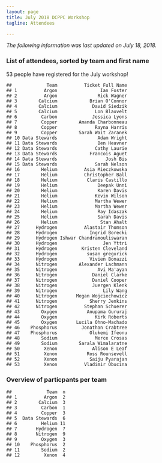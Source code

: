 ```yaml
---
layout: page
title: July 2018 DCPPC Workshop 
tagline: Attendees

---
```


*The following information was last updated on July 18, 2018.*

### List of attendees, sorted by team and first name

53 people have registered for the July workshop!

    ##             Team          Ticket Full Name
    ## 1          Argon                Ian Foster
    ## 2          Argon               Rick Wagner
    ## 3        Calcium            Brian O'Connor
    ## 4        Calcium             David Siedzik
    ## 5        Calcium              Lon Blauvelt
    ## 6         Carbon             Jessica Lyons
    ## 7         Copper        Amanda Charbonneau
    ## 8         Copper              Rayna Harris
    ## 9         Copper        Sarah Wait Zaranek
    ## 10 Data Stewards               Adam Wright
    ## 11 Data Stewards               Ben Heavner
    ## 12 Data Stewards              Cathy Laurie
    ## 13 Data Stewards            Francois Aguet
    ## 14 Data Stewards                  Josh Bis
    ## 15 Data Stewards              Sarah Nelson
    ## 16        Helium          Asia Mieczkowska
    ## 17        Helium          Christopher Ball
    ## 18        Helium           Claris Castillo
    ## 19        Helium               Deepak Unni
    ## 20        Helium               Karen Davis
    ## 21        Helium              Kevin Wilson
    ## 22        Helium              Martha Wewer
    ## 23        Helium              Martha Wewer
    ## 24        Helium               Ray Idaszak
    ## 25        Helium               Sarah Davis
    ## 26        Helium                Stan Ahalt
    ## 27      Hydrogen          Alastair Thomson
    ## 28      Hydrogen            Ingrid Borecki
    ## 29      Hydrogen Ishwar Chandramouliswaran
    ## 30      Hydrogen                 Jen Yttri
    ## 31      Hydrogen         Kristen Cleveland
    ## 32      Hydrogen           susan gregurick
    ## 33      Hydrogen            Vivien Bonazzi
    ## 34      Nitrogen        Alexander Lachmann
    ## 35      Nitrogen               Avi Ma'ayan
    ## 36      Nitrogen             Daniel Clarke
    ## 37      Nitrogen             Daniel Cooper
    ## 38      Nitrogen             Juergen Klenk
    ## 39      Nitrogen                 Lily Wang
    ## 40      Nitrogen       Megan Wojciechowicz
    ## 41      Nitrogen            Sherry Jenkins
    ## 42      Nitrogen          Stephan Schuerer
    ## 43        Oxygen           Anupama Gururaj
    ## 44        Oxygen              Kirk Roberts
    ## 45        Oxygen       Lucila Ohno-Machado
    ## 46    Phosphorus         Jonathan Crabtree
    ## 47    Phosphorus            Olukemi Ifeonu
    ## 48        Sodium              Merce Crosas
    ## 49        Sodium        Sarala Wimalaratne
    ## 50         Xenon             Alison E Leaf
    ## 51         Xenon           Ross Rounsevell
    ## 52         Xenon            Saiju Pyarajan
    ## 53         Xenon          Vladimir Obucina

### Overview of particpants per team

    ##             Team  n
    ## 1          Argon  2
    ## 2        Calcium  3
    ## 3         Carbon  1
    ## 4         Copper  3
    ## 5  Data Stewards  6
    ## 6         Helium 11
    ## 7       Hydrogen  7
    ## 8       Nitrogen  9
    ## 9         Oxygen  3
    ## 10    Phosphorus  2
    ## 11        Sodium  2
    ## 12         Xenon  4